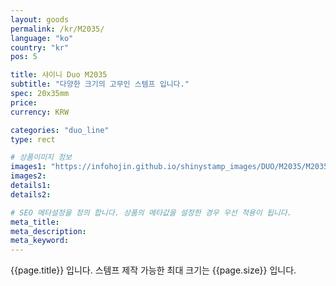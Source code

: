 ```yaml
---
layout: goods
permalink: /kr/M2035/
language: "ko"
country: "kr"
pos: 5

title: 샤이니 Duo M2035
subtitle: "다양한 크기의 고무인 스템프 입니다."
spec: 20x35mm
price:
currency: KRW

categories: "duo_line"
type: rect

# 상품이미지 정보
images1: "https://infohojin.github.io/shinystamp_images/DUO/M2035/M2035_1.jpg"
images2:
details1:
details2:    

# SEO 메타설정을 정의 합니다. 상품의 메타값을 설정한 경우 우선 적용이 됩니다.
meta_title: 
meta_description:
meta_keyword:
---
```


{{page.title}} 입니다. 스템프 제작 가능한 최대 크기는 {{page.size}} 입니다.